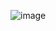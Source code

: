 
![image](https://github.com/Irina-Smol/SQL_Play_Detective/assets/112115002/f1ea8c16-e5ec-4ab7-8cba-26db04f7d80f)

